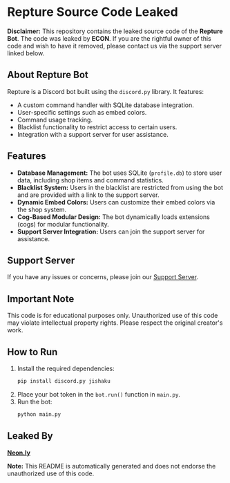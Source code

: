 # Repture Source Code Leaked

**Disclaimer:** This repository contains the leaked source code of the **Repture Bot**. The code was leaked by **ECON**. If you are the rightful owner of this code and wish to have it removed, please contact us via the support server linked below.

## About Repture Bot
Repture is a Discord bot built using the `discord.py` library. It features:
- A custom command handler with SQLite database integration.
- User-specific settings such as embed colors.
- Command usage tracking.
- Blacklist functionality to restrict access to certain users.
- Integration with a support server for user assistance.

## Features
- **Database Management:** The bot uses SQLite (`profile.db`) to store user data, including shop items and command statistics.
- **Blacklist System:** Users in the blacklist are restricted from using the bot and are provided with a link to the support server.
- **Dynamic Embed Colors:** Users can customize their embed colors via the shop system.
- **Cog-Based Modular Design:** The bot dynamically loads extensions (cogs) for modular functionality.
- **Support Server Integration:** Users can join the support server for assistance.

## Support Server
If you have any issues or concerns, please join our [Support Server](https://discord.gg/gVNzsU2fxh).

## Important Note
This code is for educational purposes only. Unauthorized use of this code may violate intellectual property rights. Please respect the original creator's work.

## How to Run
1. Install the required dependencies:
   ```bash
   pip install discord.py jishaku
   ```
2. Place your bot token in the `bot.run()` function in `main.py`.
3. Run the bot:
   ```bash
   python main.py
   ```

## Leaked By
**[Neon.ly](https://discordapp.com/users/1162455661041434787)**

**Note:** This README is automatically generated and does not endorse the unauthorized use of this code.
